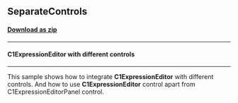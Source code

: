 ## SeparateControls
#### [Download as zip](https://grapecity.github.io/DownGit/#/home?url=https://github.com/GrapeCity/ComponentOne-WinForms-Samples/tree/master/NetFramework\ExpressionEditor\CS\SeparateControls)
____
#### C1ExpressionEditor with different controls
____
This sample shows how to integrate **C1ExpressionEditor** with different controls. And how to use **C1ExpressionEditor** control apart from C1ExpressionEditorPanel control.

